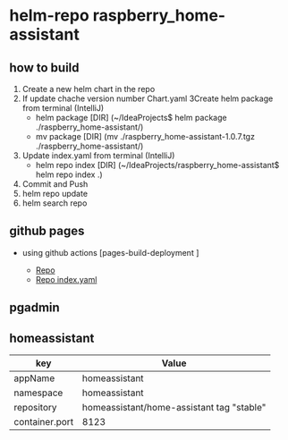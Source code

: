 # helm-repo raspberry_home-assistant

## how to build

1. Create a new helm chart in the repo
2. If update chache version number Chart.yaml
   3Create helm package from terminal (IntelliJ)
    - helm package [DIR] (~/IdeaProjects$ helm package ./raspberry_home-assistant/)
     - mv package [DIR] (mv ./raspberry_home-assistant-1.0.7.tgz ./raspberry_home-assistant/)
4. Update index.yaml from terminal (IntelliJ)
    - helm repo index [DIR] (~/IdeaProjects/raspberry_home-assistant$ helm repo index .)
5. Commit and Push
6. helm repo update
7. helm search repo

## github pages

- using github actions [pages-build-deployment ]

    - [Repo](https://kad-bloemgx.github.io/helm-repo/)
    - [Repo index.yaml](https://kad-bloemgx.github.io/helm-repo/index.yaml)

## pgadmin


## homeassistant


| key            | Value                                     |
|----------------|-------------------------------------------|
| appName        | homeassistant                             |
| namespace      | homeassistant                             |
| repository     | homeassistant/home-assistant tag "stable" |
| container.port | 8123                                      |